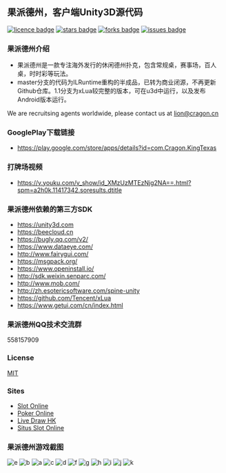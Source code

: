 ﻿## 果派德州，客户端Unity3D源代码
[![licence badge]][licence]
[![stars badge]][stars]
[![forks badge]][forks]
[![issues badge]][issues]

### 果派德州介绍
- 果派德州是一款专注海外发行的休闲德州扑克，包含常规桌，赛事场，百人桌，时时彩等玩法。
- master分支的代码为ILRuntime重构的半成品，已转为商业闭源，不再更新Github仓库。1.1分支为xLua较完整的版本，可在u3d中运行，以及发布Android版本运行。

We are recruitsing agents worldwide, please contact us at lion@cragon.cn

### GooglePlay下载链接
- https://play.google.com/store/apps/details?id=com.Cragon.KingTexas

### 打牌场视频
- https://v.youku.com/v_show/id_XMzUzMTEzNjg2NA==.html?spm=a2h0k.11417342.soresults.dtitle

### 果派德州依赖的第三方SDK
- https://unity3d.com
- https://beecloud.cn
- https://bugly.qq.com/v2/
- https://www.dataeye.com/
- http://www.fairygui.com/
- https://msgpack.org/
- https://www.openinstall.io/
- http://sdk.weixin.senparc.com/
- http://www.mob.com/
- http://zh.esotericsoftware.com/spine-unity
- https://github.com/Tencent/xLua
- https://www.getui.com/cn/index.html

### 果派德州QQ技术交流群
558157909

### License
[MIT](/LICENSE)

### Sites
- [Slot Online](https://qqbareng1.com/desktop/slots/)
- [Poker Online](https://qqbareng2.com/desktop/poker/)
- [Live Draw HK](http://45.76.188.108/live-hk/)
- [Situs Slot Online](https://iogbet.com/)

### 果派德州游戏截图
![e](https://github.com/CragonGame/CasinosClient/blob/master/Doc/Images/e.png)
![b](https://github.com/CragonGame/CasinosClient/blob/master/Doc/Images/b.png)
![a](https://github.com/CragonGame/CasinosClient/blob/master/Doc/Images/a.png)
![c](https://github.com/CragonGame/CasinosClient/blob/master/Doc/Images/c.png)
![d](https://github.com/CragonGame/CasinosClient/blob/master/Doc/Images/d.png)
![f](https://github.com/CragonGame/CasinosClient/blob/master/Doc/Images/f.png)
![g](https://github.com/CragonGame/CasinosClient/blob/master/Doc/Images/g.png)
![h](https://github.com/CragonGame/CasinosClient/blob/master/Doc/Images/h.png)
![i](https://github.com/CragonGame/CasinosClient/blob/master/Doc/Images/i.png)
![j](https://github.com/CragonGame/CasinosClient/blob/master/Doc/Images/j.jpg)
![k](https://github.com/CragonGame/CasinosClient/blob/master/Doc/Images/k.jpg)

[licence badge]:https://img.shields.io/badge/license-MIT-blue.svg
[stars badge]:https://img.shields.io/github/stars/CragonGame/CasinosClient.svg
[forks badge]:https://img.shields.io/github/forks/CragonGame/CasinosClient.svg
[issues badge]:https://img.shields.io/github/issues/CragonGame/CasinosClient.svg

[licence]:https://github.com/CragonGame/CasinosClient/blob/master/LICENSE
[stars]:https://github.com/CragonGame/CasinosClient/stargazers
[forks]:https://github.com/CragonGame/CasinosClient/network
[issues]:https://github.com/CragonGame/CasinosClient/issues
